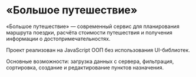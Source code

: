 # «Большое путешествие»

«Большое путешествие» — современный сервис для планирования маршрута поездки, расчёта стоимости путешествия и получения информации о достопримечательностях.

Проект реализован на JavaScript ООП без использования UI-библиотек.

Основные возможности: загрузка данных с сервера, фильтрация, сортировка, создание и редактирование пунктов назначения.
